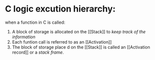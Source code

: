 # C logic excution hierarchy:

when a function in C is called: 

1. A block of storage is allocated on the [[Stack]] to *keep track of the information*
2. Each funtion call is referred to as an [[Activation]]
3. The block of storage place d on the [[Stack]] is called an [[Activation record]] or a *stack frame*.


